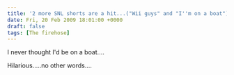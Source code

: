 ```yaml
---
title: '2 more SNL shorts are a hit...("Wii guys" and "I''m on a boat")'
date: Fri, 20 Feb 2009 18:01:00 +0000
draft: false
tags: [The firehose]
---
```


I never thought I'd be on a boat....  
  
  
  
Hilarious.....no other words....